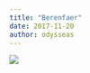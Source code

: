 ```yaml
---
title: "Berenfaer"
date: 2017-11-20
author: odysseas
---
```




[![](https://2.bp.blogspot.com/-Bgqx6rz4b-4/WhMZ7g4HOgI/AAAAAAAABGc/wKLv8ZNdWncKPk2krKpcz5vEVQkNUrwpQCLcBGAs/s640/Berenfaer.jpg)](https://2.bp.blogspot.com/-Bgqx6rz4b-4/WhMZ7g4HOgI/AAAAAAAABGc/wKLv8ZNdWncKPk2krKpcz5vEVQkNUrwpQCLcBGAs/s1600/Berenfaer.jpg)





